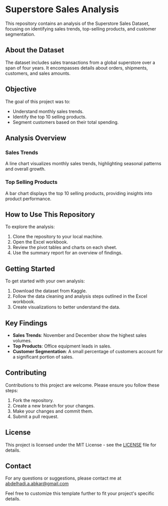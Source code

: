 # Superstore Sales Analysis

This repository contains an analysis of the Superstore Sales Dataset, focusing on identifying sales trends, top-selling products, and customer segmentation.

## About the Dataset

The dataset includes sales transactions from a global superstore over a span of four years. It encompasses details about orders, shipments, customers, and sales amounts.

## Objective

The goal of this project was to:
- Understand monthly sales trends.
- Identify the top 10 selling products.
- Segment customers based on their total spending.

## Analysis Overview

### Sales Trends
A line chart visualizes monthly sales trends, highlighting seasonal patterns and overall growth.

### Top Selling Products
A bar chart displays the top 10 selling products, providing insights into product performance.

## How to Use This Repository

To explore the analysis:
1. Clone the repository to your local machine.
2. Open the Excel workbook.
3. Review the pivot tables and charts on each sheet.
4. Use the summary report for an overview of findings.

## Getting Started

To get started with your own analysis:
1. Download the dataset from Kaggle.
2. Follow the data cleaning and analysis steps outlined in the Excel workbook.
3. Create visualizations to better understand the data.

## Key Findings

- **Sales Trends**: November and December show the highest sales volumes.
- **Top Products**: Office equipment leads in sales.
- **Customer Segmentation**: A small percentage of customers account for a significant portion of sales.

## Contributing

Contributions to this project are welcome. Please ensure you follow these steps:
1. Fork the repository.
2. Create a new branch for your changes.
3. Make your changes and commit them.
4. Submit a pull request.

## License

This project is licensed under the MIT License - see the [LICENSE](LICENSE) file for details.

## Contact

For any questions or suggestions, please contact me at abdelhadi.a.abkar@gmail.com 

Feel free to customize this template further to fit your project's specific details.
